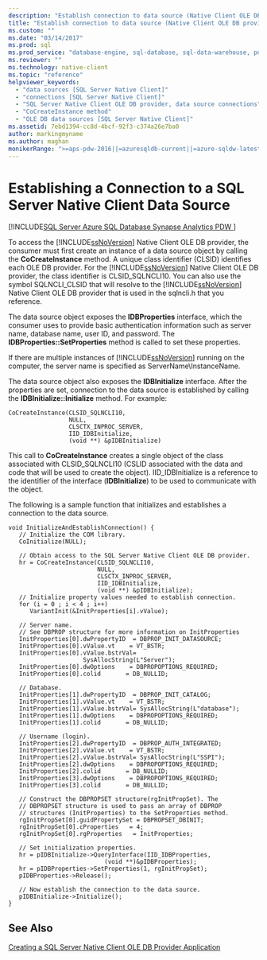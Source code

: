 ```yaml
---
description: "Establish connection to data source (Native Client OLE DB provider)"
title: "Establish connection to data source (Native Client OLE DB provider) | Microsoft Docs"
ms.custom: ""
ms.date: "03/14/2017"
ms.prod: sql
ms.prod_service: "database-engine, sql-database, sql-data-warehouse, pdw"
ms.reviewer: ""
ms.technology: native-client
ms.topic: "reference"
helpviewer_keywords: 
  - "data sources [SQL Server Native Client]"
  - "connections [SQL Server Native Client]"
  - "SQL Server Native Client OLE DB provider, data source connections"
  - "CoCreateInstance method"
  - "OLE DB data sources [SQL Server Native Client]"
ms.assetid: 7ebd1394-cc8d-4bcf-92f3-c374a26e7ba0
author: markingmyname
ms.author: maghan
monikerRange: ">=aps-pdw-2016||=azuresqldb-current||=azure-sqldw-latest||>=sql-server-2016||>=sql-server-linux-2017||=azuresqldb-mi-current"
---
```

# Establishing a Connection to a SQL Server Native Client Data Source
[!INCLUDE[SQL Server Azure SQL Database Synapse Analytics PDW ](../../includes/applies-to-version/sql-asdb-asdbmi-asa-pdw.md)]

  To access the [!INCLUDE[ssNoVersion](../../includes/ssnoversion-md.md)] Native Client OLE DB provider, the consumer must first create an instance of a data source object by calling the **CoCreateInstance** method. A unique class identifier (CLSID) identifies each OLE DB provider. For the [!INCLUDE[ssNoVersion](../../includes/ssnoversion-md.md)] Native Client OLE DB provider, the class identifier is CLSID_SQLNCLI10. You can also use the symbol SQLNCLI_CLSID that will resolve to the [!INCLUDE[ssNoVersion](../../includes/ssnoversion-md.md)] Native Client OLE DB provider that is used in the sqlncli.h that you reference.  
  
 The data source object exposes the **IDBProperties** interface, which the consumer uses to provide basic authentication information such as server name, database name, user ID, and password. The **IDBProperties::SetProperties** method is called to set these properties.  
  
 If there are multiple instances of [!INCLUDE[ssNoVersion](../../includes/ssnoversion-md.md)] running on the computer, the server name is specified as ServerName\InstanceName.  
  
 The data source object also exposes the **IDBInitialize** interface. After the properties are set, connection to the data source is established by calling the **IDBInitialize::Initialize** method. For example:  
  
```  
CoCreateInstance(CLSID_SQLNCLI10,   
                 NULL,   
                 CLSCTX_INPROC_SERVER,  
                 IID_IDBInitialize,   
                 (void **) &pIDBInitialize)  
```  
  
 This call to **CoCreateInstance** creates a single object of the class associated with CLSID_SQLNCLI10 (CSLID associated with the data and code that will be used to create the object). IID_IDBInitialize is a reference to the identifier of the interface (**IDBInitialize**) to be used to communicate with the object.  
  
 The following is a sample function that initializes and establishes a connection to the data source.  
  
```  
void InitializeAndEstablishConnection() {  
   // Initialize the COM library.  
   CoInitialize(NULL);  
  
   // Obtain access to the SQL Server Native Client OLE DB provider.  
   hr = CoCreateInstance(CLSID_SQLNCLI10,   
                         NULL,   
                         CLSCTX_INPROC_SERVER,  
                         IID_IDBInitialize,   
                         (void **) &pIDBInitialize);  
   // Initialize property values needed to establish connection.  
   for (i = 0 ; i < 4 ; i++)   
      VariantInit(&InitProperties[i].vValue);  
  
   // Server name.  
   // See DBPROP structure for more information on InitProperties  
   InitProperties[0].dwPropertyID  = DBPROP_INIT_DATASOURCE;  
   InitProperties[0].vValue.vt    = VT_BSTR;  
   InitProperties[0].vValue.bstrVal=   
                     SysAllocString(L"Server");  
   InitProperties[0].dwOptions    = DBPROPOPTIONS_REQUIRED;  
   InitProperties[0].colid       = DB_NULLID;  
  
   // Database.  
   InitProperties[1].dwPropertyID  = DBPROP_INIT_CATALOG;  
   InitProperties[1].vValue.vt    = VT_BSTR;  
   InitProperties[1].vValue.bstrVal= SysAllocString(L"database");  
   InitProperties[1].dwOptions    = DBPROPOPTIONS_REQUIRED;  
   InitProperties[1].colid       = DB_NULLID;  
  
   // Username (login).  
   InitProperties[2].dwPropertyID  = DBPROP_AUTH_INTEGRATED;  
   InitProperties[2].vValue.vt    = VT_BSTR;  
   InitProperties[2].vValue.bstrVal= SysAllocString(L"SSPI");  
   InitProperties[2].dwOptions    = DBPROPOPTIONS_REQUIRED;  
   InitProperties[2].colid       = DB_NULLID;  
   InitProperties[3].dwOptions    = DBPROPOPTIONS_REQUIRED;  
   InitProperties[3].colid       = DB_NULLID;  
  
   // Construct the DBPROPSET structure(rgInitPropSet). The   
   // DBPROPSET structure is used to pass an array of DBPROP   
   // structures (InitProperties) to the SetProperties method.  
   rgInitPropSet[0].guidPropertySet = DBPROPSET_DBINIT;  
   rgInitPropSet[0].cProperties   = 4;  
   rgInitPropSet[0].rgProperties   = InitProperties;  
  
   // Set initialization properties.  
   hr = pIDBInitialize->QueryInterface(IID_IDBProperties,   
                           (void **)&pIDBProperties);  
   hr = pIDBProperties->SetProperties(1, rgInitPropSet);   
   pIDBProperties->Release();  
  
   // Now establish the connection to the data source.  
   pIDBInitialize->Initialize();  
}  
```  
  
## See Also  
 [Creating a SQL Server Native Client OLE DB Provider Application](../../relational-databases/native-client-ole-db-provider/creating-a-sql-server-native-client-ole-db-provider-application.md)  
  
  
